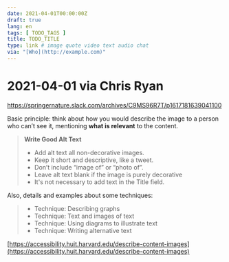 ```yaml
---
date: 2021-04-01T00:00:00Z
draft: true
lang: en
tags: [ TODO_TAGS ]
title: TODO_TITLE
type: link # image quote video text audio chat
via: "[Who](http://example.com)"
---
```



# 2021-04-01 via Chris Ryan
https://springernature.slack.com/archives/C9MS96R7T/p1617181639041100

Basic principle: think about how you would describe the image to a person who can’t see it, mentioning **what is relevant** to the content. 

> **Write Good Alt Text**
> 
> * Add alt text all non-decorative images.
> * Keep it short and descriptive, like a tweet.
> * Don’t include “image of” or “photo of”.
> * Leave alt text blank if the image is purely decorative
> * It's not necessary to add text in the Title field. 

Also, details and examples about some techniques:

> * Technique: Describing graphs
> * Technique: Text and images of text
> * Technique: Using diagrams to illustrate text
> * Technique: Writing alternative text

[https://accessibility.huit.harvard.edu/describe-content-images](https://accessibility.huit.harvard.edu/describe-content-images)

